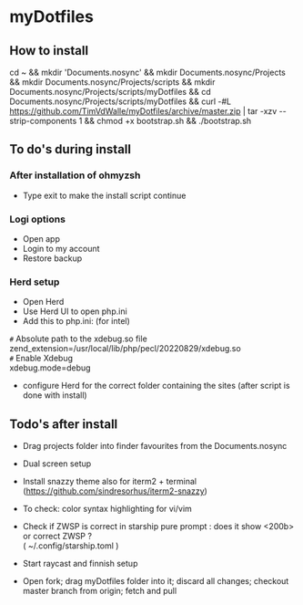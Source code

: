 # myDotfiles


## How to install
cd ~ && mkdir 'Documents.nosync' && mkdir Documents.nosync/Projects && mkdir Documents.nosync/Projects/scripts && mkdir Documents.nosync/Projects/scripts/myDotfiles && cd Documents.nosync/Projects/scripts/myDotfiles && curl -#L https://github.com/TimVdWalle/myDotfiles/archive/master.zip | tar -xzv --strip-components 1 && chmod +x bootstrap.sh && ./bootstrap.sh


## To do's during install

### After installation of ohmyzsh
+ Type exit to make the install script continue

### Logi options
+ Open app
+ Login to my account
+ Restore backup

### Herd setup
+ Open Herd
+ Use Herd UI to open php.ini
+ Add this to php.ini: (for intel)

`#` Absolute path to the xdebug.so file  
zend_extension=/usr/local/lib/php/pecl/20220829/xdebug.so  
`#` Enable Xdebug  
xdebug.mode=debug

+ configure Herd for the correct folder containing the sites (after script is done with install)


## Todo's after install
+ Drag projects folder into finder favourites from the Documents.nosync
+ Dual screen setup
+ Install snazzy theme also for iterm2 + terminal
  (https://github.com/sindresorhus/iterm2-snazzy)
+ To check: color syntax highlighting for vi/vim
+ Check if ZWSP is correct in starship pure prompt : does it show <200b> or correct ZWSP ?  
  ( ~/.config/starship.toml )
+ Start raycast and finnish setup

+ Open fork; drag myDotfiles folder into it; discard all changes; checkout master branch from origin; fetch and pull